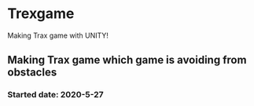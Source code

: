# Trexgame
Making Trax game with UNITY!


## Making Trax game which game is avoiding from obstacles

### Started date: 2020-5-27
